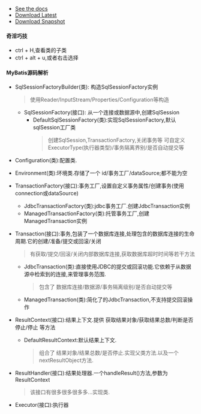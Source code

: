 * [See the docs](http://mybatis.github.io/mybatis-3)
* [Download Latest](https://github.com/mybatis/mybatis-3/releases)
* [Download Snapshot](https://oss.sonatype.org/content/repositories/snapshots/org/mybatis/mybatis/)

#### 奇淫巧技
* ctrl + H,查看类的子类
* ctrl + alt + u,或者右击选择

#### MyBatis源码解析
* SqlSessionFactoryBuilder(类): 构造SqlSessionFactory实例
    > 使用Reader/InputStream/Properties/Configuration等构造
    * SqlSessionFactory(接口): 从一个连接或数据源中,创建SqlSession
        * DefaultSqlSessionFactory(类):实现SqlSessionFactory,默认sqlSession工厂类
            > 创建SqlSession,TransactionFactory,关闭事务等
            > 可自定义ExecutorType(执行器类型)/事务隔离界别/是否自动提交等
    
* Configuration(类):配置类.

* Environment(类):环境类.存储了一个 id/事务工厂/dataSource;都不能为空

* TransactionFactory(接口):事务工厂,设置自定义事务属性/创建事务(使用connection或dataSource)
    * JdbcTransactionFactory(类):jdbc事务工厂.创建JdbcTransaction实例
    * ManagedTransactionFactory(类):托管事务工厂,创建ManagedTransaction实例
    
* Transaction(接口):事务,包装了一个数据库连接,处理包含的数据库连接的生命周期.它的创建/准备/提交或回滚/关闭
    > 有获取/提交/回滚/关闭内部数据库连接,获取数据库超时时间等若干方法
    * JdbcTransaction(类):直接使用JDBC的提交或回滚功能.它依赖于从数据源中检索到的连接,来管理事务范围.
        > 包含了 数据库连接/数据源/事务隔离级别/是否自动提交等
    * ManagedTransaction(类):简化了的JdbcTransaction,不支持提交回滚操作

* ResultContext<T>(接口):结果上下文.提供 获取结果对象/获取结果总数/判断是否停止/停止 等方法    
    * DefaultResultContext<T>:默认结果上下文.
        > 组合了 结果对象/结果总数/是否停止.实现父类方法.以及一个 nextResultObject方法. 
        
* ResultHandler<T>(接口):结果处理器.一个handleResult()方法,参数为ResultContext<T>     
    > 该接口有很多很多很多多...实现类.
    
* Executor(接口):执行器